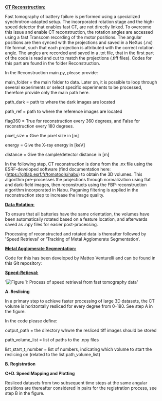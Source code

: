 <u>**CT Reconstruction:**</u>

Fast tomography of battery failure is performed using a specialized synchrotron-adapted setup. 
The incorporated rotation stage and the high-speed detector that enables fast CT, are not directly linked. 
To overcome this issue and enable CT reconstruction, the rotation angles are accessed using a fast 
Transcom recording of the motor positions. The angular positions are then synced with the projections 
and saved in a NeXus (.nx) file format, such that each projection is attributed with the correct rotation angle. 
The angles are recorded and saved in a .txt file, that in the first part of the code is read and cut to match 
the projections (.tiff files). Codes for this part are found in the folder Reconstruction. 

In the Reconstruction main.py, please provide:

main_folder = the main folder to data. Later on, it is possible to loop through several experiments or select specific experiments to be processed, therefore provide only the main path here.

path_dark = path to where the dark images are located 

path_ref = path to where the reference images are located 

flag360 = True for reconstruction every 360 degrees, and False for reconstruction every 180 degrees. 

pixel_size = Give the pixel size in [m]

energy = Give the X-ray energy in [keV]

distance = Give the sample/detector distance in [m]

In the following step, CT reconstruction is done from the .nx file using the ESRF-developed software 
(find documentation here: (https://gitlab.esrf.fr/tomotools/nabu) to obtain the 3D volumes. 
This algorithm pre-processes the projections through normalization using flat and dark-field images,
then reconstructs using the FBP-reconstruction algorithm incorporated in Nabu. Paganing filtering 
is applied in the reconstruction step to increase the image quality.


<u>**Data Rotation:**</u>

To ensure that all batteries have the same orientation, the volumes have been automatically rotated 
based on a feature location, and afterwards saved as .npy files for easier post-processing. 

Processing of reconstructed and rotated data is thereafter followed by 'Speed Retrieval'
or 'Tracking of Metal Agglomerate Segmentation'. 

<u>**Metal Agglomerate Segmentation:**</u>

Code for this has been developed by Matteo Venturelli and can be found in this Git repository: 

<u>**Speed-Retieval:**</u> 

'![Figure 1: Process of speed retrieval from fast tomography data](https://github.com/matildafransson/FastTomography/blob/master/FINAL_SPEED_FIG.png?raw=true)'


**A. Reslicing**

In a primary step to achieve faster processing of large 3D datasets, the CT volume is horizontally resliced
for every degree from 0-180. See step A in the figure. 

In the code please define: 

output_path = the directory whwre the resliced tiff images should be stored

path_volume_list = list of paths to the .npy files

list_start_t_number = list of numbers, indicating which volume to start the reslicing on (related to the list path_volume_list) 


**B. Registration**



**C+D. Speed Mapping and Plotting**


 

Resliced datasets from two subsequent time steps at the same angular positions are thereafter considered in pairs for the registration process, see step B in the figure.
